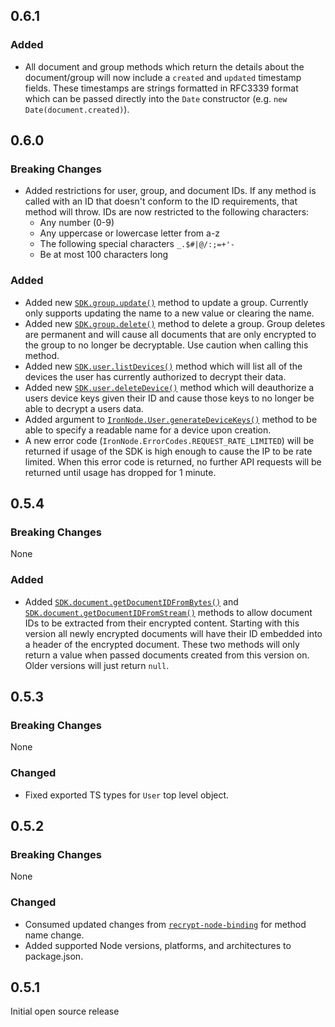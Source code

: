 ## 0.6.1

### Added

* All document and group methods which return the details about the document/group will now include a `created` and `updated` timestamp fields. These timestamps are strings formatted in RFC3339 format which can be passed directly into the `Date` constructor (e.g. `new Date(document.created)`).

## 0.6.0

### Breaking Changes

* Added restrictions for user, group, and document IDs. If any method is called with an ID that doesn't conform to the ID requirements, that method will throw. IDs are now restricted to the following characters:
  + Any number (0-9)
  + Any uppercase or lowercase letter from a-z
  + The following special characters `_.$#|@/:;=+'-`
  + Be at most 100 characters long

### Added

* Added new [`SDK.group.update()`](https://docs.ironcorelabs.com/ironnode-sdk/group#update-group) method to update a group. Currently only supports updating the name to a new value or clearing the name.
* Added new [`SDK.group.delete()`](https://docs.ironcorelabs.com/ironnode-sdk/group#group-delete) method to delete a group. Group deletes are permanent and will cause all documents that are only encrypted to the group to no longer be decryptable. Use caution when calling this method.
* Added new [`SDK.user.listDevices()`](https://docs.ironcorelabs.com/ironnode-sdk/user#list-devices) method which will list all of the devices the user has currently authorized to decrypt their data.
* Added new [`SDK.user.deleteDevice()`](https://docs.ironcorelabs.com/ironnode-sdk/user#delete-device) method which will deauthorize a users device keys given their ID and cause those keys to no longer be able to decrypt a users data.
* Added argument to [`IronNode.User.generateDeviceKeys()`](https://docs.ironcorelabs.com/ironnode-sdk/user-operations#gen-device-keys) method to be able to specify a readable name for a device upon creation.
* A new error code (`IronNode.ErrorCodes.REQUEST_RATE_LIMITED`) will be returned if usage of the SDK is high enough to cause the IP to be rate limited. When this error code is returned, no further API requests will be returned until usage has dropped for 1 minute.

## 0.5.4

### Breaking Changes

None

### Added

* Added [`SDK.document.getDocumentIDFromBytes()`](https://docs.ironcorelabs.com/ironnode-sdk/document#get-id-from-bytes) and [`SDK.document.getDocumentIDFromStream()`](https://docs.ironcorelabs.com/ironnode-sdk/document#get-id-from-stream) methods to allow document IDs to be extracted from their encrypted content. Starting with this version all newly encrypted documents will have their ID embedded into a header of the encrypted document. These two methods will only return a value when passed documents created from this version on. Older versions will just return `null`.

## 0.5.3

### Breaking Changes

None

### Changed

* Fixed exported TS types for `User` top level object.

## 0.5.2

### Breaking Changes

None

### Changed

* Consumed updated changes from [`recrypt-node-binding`](https://github.com/IronCoreLabs/recrypt-node-binding) for method name change.
* Added supported Node versions, platforms, and architectures to package.json.

## 0.5.1

Initial open source release
